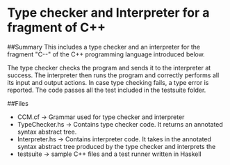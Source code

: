 # Type checker and Interpreter for a fragment of C++

##Summary 
This includes a type checker and an interpreter for the fragment "C--" of the C++ programming language introduced below.

The type checker checks the program and sends it to the interpreter at success.
The interpreter then runs the program and correctly performs all its input and output actions.
In case type checking fails, a type error is reported. The code passes all the test included in the testsuite folder. 

##Files
- CCM.cf -> Grammar used for type checker and interpreter
- TypeChecker.hs -> Contains type checker code. It returns an annotated syntax abstract tree. 
- Interpreter.hs -> Contains interpreter code. It takes in the annotated syntax abstract tree produced by the type checker and interprets the 
- testsuite -> sample C++ files and a test runner written in Haskell